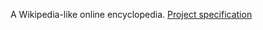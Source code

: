 A Wikipedia-like online encyclopedia. [Project specification](https://cs50.harvard.edu/web/2020/projects/1/wiki/)

